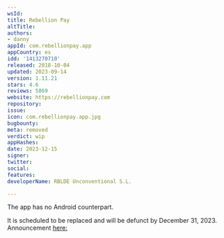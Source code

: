 ```yaml
---
wsId: 
title: Rebellion Pay
altTitle: 
authors:
- danny
appId: com.rebellionpay.app
appCountry: es
idd: '1413270710'
released: 2018-10-04
updated: 2023-09-14
version: 1.11.21
stars: 4.6
reviews: 5869
website: https://rebellionpay.com
repository: 
issue: 
icon: com.rebellionpay.app.jpg
bugbounty: 
meta: removed
verdict: wip
appHashes: 
date: 2023-12-15
signer: 
twitter: 
social: 
features: 
developerName: RBLDE Unconventional S.L.

---
```


The app has no Android counterpart.

It is scheduled to be replaced and will be defunct by December 31, 2023. Announcement [here:](https://help.rebellionpay.com/en/articles/8439254-a-new-chapter-in-our-history)
